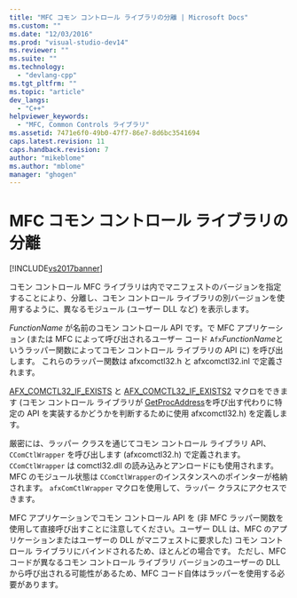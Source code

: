 ```yaml
---
title: "MFC コモン コントロール ライブラリの分離 | Microsoft Docs"
ms.custom: ""
ms.date: "12/03/2016"
ms.prod: "visual-studio-dev14"
ms.reviewer: ""
ms.suite: ""
ms.technology: 
  - "devlang-cpp"
ms.tgt_pltfrm: ""
ms.topic: "article"
dev_langs: 
  - "C++"
helpviewer_keywords: 
  - "MFC, Common Controls ライブラリ"
ms.assetid: 7471e6f0-49b0-47f7-86e7-8d6bc3541694
caps.latest.revision: 11
caps.handback.revision: 7
author: "mikeblome"
ms.author: "mblome"
manager: "ghogen"
---
```

# MFC コモン コントロール ライブラリの分離
[!INCLUDE[vs2017banner](../assembler/inline/includes/vs2017banner.md)]

コモン コントロール MFC ライブラリは内でマニフェストのバージョンを指定することにより、分離し、コモン コントロール ライブラリの別バージョンを使用するように、異なるモジュール \(ユーザー DLL など\) を表示します。  
  
 *FunctionName* が名前のコモン コントロール API です。で MFC アプリケーション \(または MFC によって呼び出されるユーザー コード `Afx`*FunctionName*というラッパー関数によってコモン コントロール ライブラリの API に\) を呼び出します。  これらのラッパー関数は afxcomctl32.h と afxcomctl32.inl で定義されます。  
  
 [AFX\_COMCTL32\_IF\_EXISTS](../Topic/AFX_COMCTL32_IF_EXISTS.md) と [AFX\_COMCTL32\_IF\_EXISTS2](../Topic/AFX_COMCTL32_IF_EXISTS2.md) マクロをできます \(コモン コントロール ライブラリが [GetProcAddress](../build/getprocaddress.md)を呼び出す代わりに特定の API を実装するかどうかを判断するために使用 afxcomctl32.h\) を定義します。  
  
 厳密には、ラッパー クラスを通じてコモン コントロール ライブラリ API、`CComCtlWrapper` を呼び出します \(afxcomctl32.h\) で定義されます。  `CComCtlWrapper` は comctl32.dll の読み込みとアンロードにも使用されます。  MFC のモジュール状態は `CComCtlWrapper`のインスタンスへのポインターが格納されます。  `afxComCtlWrapper` マクロを使用して、ラッパー クラスにアクセスできます。  
  
 MFC アプリケーションでコモン コントロール API を \(非 MFC ラッパー関数を使用して直接呼び出すことに注意してください。ユーザー DLL は、MFC のアプリケーションまたはユーザーの DLL がマニフェストに要求した\) コモン コントロール ライブラリにバインドされるため、ほとんどの場合です。  ただし、MFC コードが異なるコモン コントロール ライブラリ バージョンのユーザーの DLL から呼び出される可能性があるため、MFC コード自体はラッパーを使用する必要があります。